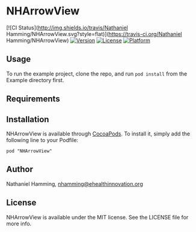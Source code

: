 # NHArrowView

[![CI Status](http://img.shields.io/travis/Nathaniel Hamming/NHArrowView.svg?style=flat)](https://travis-ci.org/Nathaniel Hamming/NHArrowView)
[![Version](https://img.shields.io/cocoapods/v/NHArrowView.svg?style=flat)](http://cocoadocs.org/docsets/NHArrowView)
[![License](https://img.shields.io/cocoapods/l/NHArrowView.svg?style=flat)](http://cocoadocs.org/docsets/NHArrowView)
[![Platform](https://img.shields.io/cocoapods/p/NHArrowView.svg?style=flat)](http://cocoadocs.org/docsets/NHArrowView)

## Usage

To run the example project, clone the repo, and run `pod install` from the Example directory first.

## Requirements

## Installation

NHArrowView is available through [CocoaPods](http://cocoapods.org). To install
it, simply add the following line to your Podfile:

    pod "NHArrowView"

## Author

Nathaniel Hamming, nhamming@ehealthinnovation.org

## License

NHArrowView is available under the MIT license. See the LICENSE file for more info.

